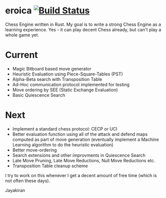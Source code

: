 # eroica [![Build Status](https://travis-ci.org/akuraj/eroica.svg?branch=master)](https://travis-ci.org/akuraj/eroica)
Chess Engine written in Rust. My goal is to write a strong Chess Engine as a learning experience. Yes - it can play decent Chess already, but can't play a whole game yet.

# Current
* Magic Bitboard based move generator
* Heuristic Evaluation using Piece-Square-Tables (PST)
* Alpha-Beta search with Transposition Table
* Ad-Hoc communication protocol implemented for testing
* Move ordering by SEE (Static Exchange Evaluation)
* Basic Quiescence Search

# Next
* Implement a standard chess protocol: CECP or UCI
* Better evaluation function using all of the attack and defend maps computed as part of move generation (eventually implement a Machine Learning algorithm to do the heuristic evaluation)
* Better move-ordering
* Search extensions and other improvments in Quiescence Search
* Late Move Pruning, Late Move Reductions, Null Move Reductions etc.
* Transposition Table cleanup scheme

I try to work on this whenever I get a decent amount of free time (which is not often these days).

Jayakiran
